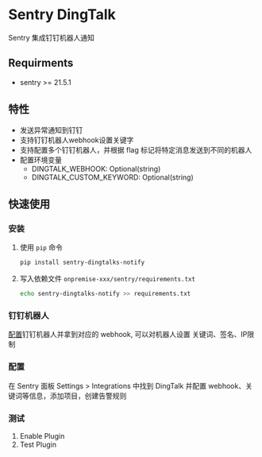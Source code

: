 # Sentry DingTalk

Sentry 集成钉钉机器人通知

## Requirments 
- sentry >= 21.5.1

## 特性
- 发送异常通知到钉钉
- 支持钉钉机器人webhook设置关键字
- 支持配置多个钉钉机器人，并根据 flag 标记将特定消息发送到不同的机器人
- 配置环境变量
  - DINGTALK_WEBHOOK: Optional(string)
  - DINGTALK_CUSTOM_KEYWORD: Optional(string)
## 快速使用
### 安装
1. 使用 `pip` 命令
    ```bash
    pip install sentry-dingtalks-notify
    ```

2. 写入依赖文件 `onpremise-xxx/sentry/requirements.txt`

    ```bash
    echo sentry-dingtalks-notify >> requirements.txt
    ```

### 钉钉机器人
[配置](https://developers.dingtalk.com/document/app/custom-robot-access)钉钉机器人并拿到对应的 webhook, 可以对机器人设置 关键词、签名、IP限制

### 配置
在 Sentry 面板 Settings > Integrations 中找到 DingTalk 并配置 webhook、关键词等信息，添加项目，创建告警规则

### 测试
1. Enable Plugin
2. Test Plugin
